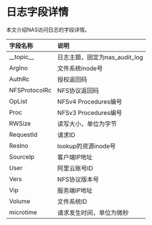 # 日志字段详情

本文介绍NAS访问日志的字段详情。

|字段名称|说明|
|:---|:-|
|\_\_topic\_\_|日志主题，固定为nas\_audit\_log|
|ArgIno|文件系统inode号|
|AuthRc|授权返回码|
|NFSProtocolRc|NFS协议返回码|
|OpList|NFSv4 Procedures编号|
|Proc|NFSv3 Procedures编号|
|RWSize|读写大小，单位为字节|
|RequestId|请求ID|
|ResIno|lookup的资源inode号|
|SourceIp|客户端IP地址|
|User|阿里云账号ID|
|Vers|NFS协议版本号|
|Vip|服务端IP地址|
|Volume|文件系统ID|
|microtime|请求发生时间，单位为微秒|

